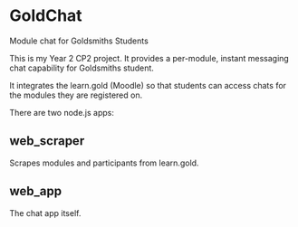 # GoldChat
Module chat for Goldsmiths Students

This is my Year 2 CP2 project.  It provides a per-module, instant messaging chat capability for Goldsmiths student.

It integrates the learn.gold (Moodle) so that students can access chats for the modules they are registered on.

There are two node.js apps:

## web_scraper
Scrapes modules and participants from learn.gold.

## web_app
The chat app itself.

